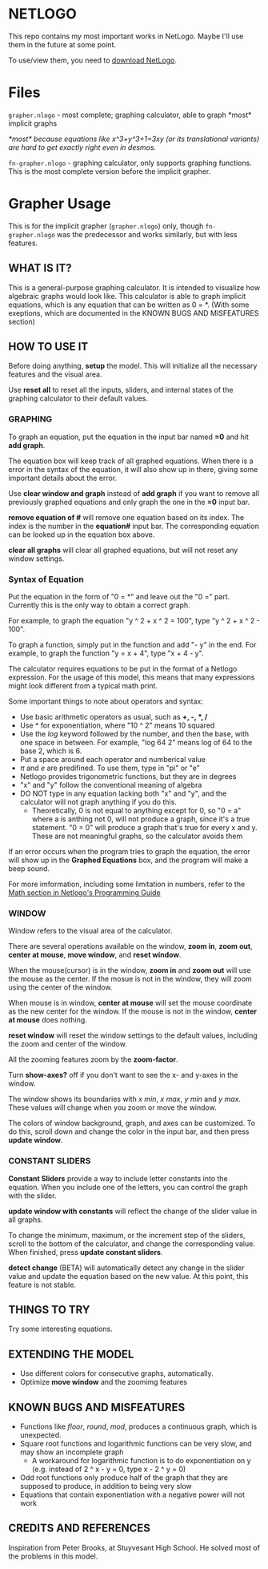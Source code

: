 # NETLOGO

This repo contains my most important works in NetLogo. Maybe I'll use them in the future at some point.

To use/view them, you need to [download NetLogo](https://ccl.northwestern.edu/netlogo/).

# Files

`grapher.nlogo` - most complete; graphing calculator, able to graph \*most\* implicit graphs

_\*most\* because equations like x^3+y^3+1=3xy (or its translational variants) are hard to get exactly right even in desmos._

`fn-grapher.nlogo` - graphing calculator, only supports graphing functions. This is the most complete version before the implicit grapher.

# Grapher Usage

This is for the implicit grapher (`grapher.nlogo`) only, though `fn-grapher.nlogo` was the predecessor and works similarly, but with less features.

## WHAT IS IT?

This is a general-purpose graphing calculator. It is intended to visualize how algebraic graphs would look like. This calculator is able to graph implicit equations, which is any equation that can be written as 0 = \*. (With some exeptions, which are documented in the KNOWN BUGS AND MISFEATURES section)

## HOW TO USE IT

Before doing anything, **setup** the model. This will initialize all the necessary features and the visual area.

Use **reset all** to reset all the inputs, sliders, and internal states of the graphing calculator to their default values.

### GRAPHING

To graph an equation, put the equation in the input bar named **=0** and hit **add graph**.

The equation box will keep track of all graphed equations. When there is a error in the syntax of the equation, it will also show up in there, giving some important details about the error.

Use **clear window and graph** instead of **add graph** if you want to remove all previously graphed equations and only graph the one in the **=0** input bar.

**remove equation of #** will remove one equation based on its index. The index is the number in the **equation#** input bar. The corresponding equation can be looked up in the equation box above.

**clear all graphs** will clear all graphed equations, but will not reset any window settings.

### Syntax of Equation

Put the equation in the form of "0 = \*" and leave out the "0 =" part. Currently this is the only way to obtain a correct graph.

For example, to graph the equation "y ^ 2 + x ^ 2 = 100", type "y ^ 2 + x ^ 2 - 100".

To graph a function, simply put in the function and add "- y" in the end.
For example, to graph the function "y = x + 4", type "x + 4 - y".

The calculator requires equations to be put in the format of a Netlogo expression. For the usage of this model, this means that many expressions might look different from a typical math print.

Some important things to note about operators and syntax:

- Use basic arithmetic operators as usual, such as **+, -, \*, /**
- Use **^** for exponentiation, where "10 ^ 2" means 10 squared
- Use the _log_ keyword followed by the number, and then the base, with one space in between. For example, "log 64 2" means log of 64 to the base 2, which is 6.
- Put a space around each operator and numberical value
- _π_ and _e_ are predifined. To use them, type in "pi" or "e"
- Netlogo provides trigonometric functions, but they are in degrees
- "x" and "y" follow the conventional meaning of algebra
- DO NOT type in any equation lacking both "x" and "y", and the calculator will not graph anything if you do this.
  - Theoretically, 0 is not equal to anything except for 0, so "0 = a" where a is anthing not 0, will not produce a graph, since it's a true statement. "0 = 0" will produce a graph that's true for every x and y. These are not meaningful graphs, so the calculator avoids them

If an error occurs when the program tries to graph the equation, the error will show up in the **Graphed Equations** box, and the program will make a beep sound.

For more imformation, including some limitation in numbers, refer to the [Math section in Netlogo's Programming Guide](https://ccl.northwestern.edu/netlogo/docs/programming.html#math)

### WINDOW

Window refers to the visual area of the calculator.

There are several operations available on the window, **zoom in**, **zoom out**, **center at mouse**, **move window**, and **reset window**.

When the mouse(cursor) is in the window, **zoom in** and **zoom out** will use the mouse as the center. If the mosue is not in the window, they will zoom using the center of the window.

When mouse is in window, **center at mouse** will set the mouse coordinate as the new center for the window. If the mouse is not in the window, **center at mouse** does nothing.

**reset window** will reset the window settings to the default values, including the zoom and center of the window.

All the zooming features zoom by the **zoom-factor**.

Turn **show-axes?** off if you don't want to see the x- and y-axes in the window.

The window shows its boundaries with _x min_, _x max_, _y min_ and _y max_. These values will change when you zoom or move the window.

The colors of window background, graph, and axes can be customized. To do this, scroll down and change the color in the input bar, and then press **update window**.

### CONSTANT SLIDERS

**Constant Sliders** provide a way to include letter constants into the equation. When you include one of the letters, you can control the graph with the slider.

**update window with constants** will reflect the change of the slider value in all graphs.

To change the minimum, maximum, or the increment step of the sliders, scroll to the bottom of the calculator, and change the corresponding value. When finished, press **update constant sliders**.

**detect change** (BETA) will automatically detect any change in the slider value and update the equation based on the new value. At this point, this feature is not stable.

<!---
## THINGS TO NOTICE

(suggested things for the user to notice while running the model)

--->

## THINGS TO TRY

<!---
(suggested things for the user to try to do (move sliders, switches, etc.) with the model)
--->

Try some interesting equations.

## EXTENDING THE MODEL

<!---
(suggested things to add or change in the Code tab to make the model more complicated, detailed, accurate, etc.)
--->

- Use different colors for consecutive graphs, automatically.
- Optimize **move window** and the zoomimg features

<!---
## NETLOGO FEATURES

(interesting or unusual features of NetLogo that the model uses, particularly in the Code tab; or where workarounds were needed for missing features)
--->

## KNOWN BUGS AND MISFEATURES

- Functions like _floor_, _round_, _mod_, produces a continuous graph, which is unexpected.
- Square root functions and logarithmic functions can be very slow, and may show an incomplete graph
  - A workaround for logarithmic function is to do exponentiation on y (e.g. instead of 2 ^ x - y = 0, type x - 2 ^ y = 0)
- Odd root functions only produce half of the graph that they are supposed to produce, in addition to being very slow
- Equations that contain exponentiation with a negative power will not work

## CREDITS AND REFERENCES

Inspiration from Peter Brooks, at Stuyvesant High School. He solved most of the problems in this model.
